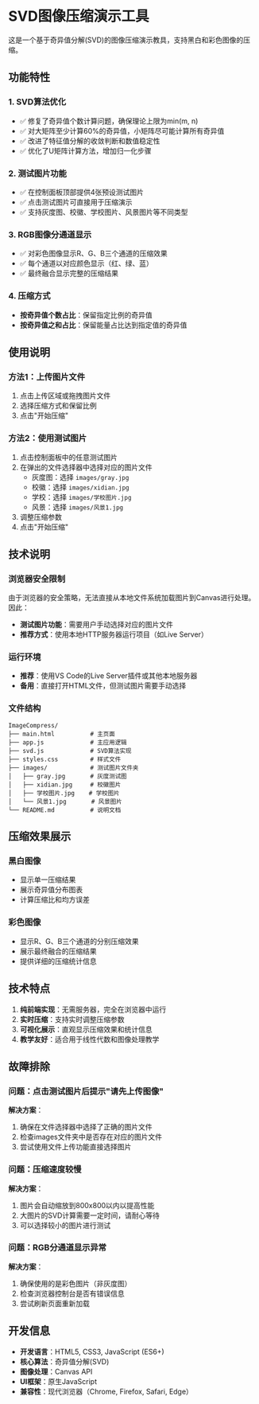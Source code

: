 # SVD图像压缩演示工具

这是一个基于奇异值分解(SVD)的图像压缩演示教具，支持黑白和彩色图像的压缩。

## 功能特性

### 1. SVD算法优化
- ✅ 修复了奇异值个数计算问题，确保理论上限为min(m, n)
- ✅ 对大矩阵至少计算60%的奇异值，小矩阵尽可能计算所有奇异值
- ✅ 改进了特征值分解的收敛判断和数值稳定性
- ✅ 优化了U矩阵计算方法，增加归一化步骤

### 2. 测试图片功能
- ✅ 在控制面板顶部提供4张预设测试图片
- ✅ 点击测试图片可直接用于压缩演示
- ✅ 支持灰度图、校徽、学校图片、风景图片等不同类型

### 3. RGB图像分通道显示
- ✅ 对彩色图像显示R、G、B三个通道的压缩效果
- ✅ 每个通道以对应颜色显示（红、绿、蓝）
- ✅ 最终融合显示完整的压缩结果

### 4. 压缩方式
- **按奇异值个数占比**：保留指定比例的奇异值
- **按奇异值之和占比**：保留能量占比达到指定值的奇异值

## 使用说明

### 方法1：上传图片文件
1. 点击上传区域或拖拽图片文件
2. 选择压缩方式和保留比例
3. 点击"开始压缩"

### 方法2：使用测试图片
1. 点击控制面板中的任意测试图片
2. 在弹出的文件选择器中选择对应的图片文件
   - 灰度图：选择 `images/gray.jpg`
   - 校徽：选择 `images/xidian.jpg`
   - 学校：选择 `images/学校图片.jpg`
   - 风景：选择 `images/风景1.jpg`
3. 调整压缩参数
4. 点击"开始压缩"

## 技术说明

### 浏览器安全限制
由于浏览器的安全策略，无法直接从本地文件系统加载图片到Canvas进行处理。因此：

- **测试图片功能**：需要用户手动选择对应的图片文件
- **推荐方式**：使用本地HTTP服务器运行项目（如Live Server）

### 运行环境
- **推荐**：使用VS Code的Live Server插件或其他本地服务器
- **备用**：直接打开HTML文件，但测试图片需要手动选择

### 文件结构
```
ImageCompress/
├── main.html          # 主页面
├── app.js             # 主应用逻辑
├── svd.js             # SVD算法实现
├── styles.css         # 样式文件
├── images/            # 测试图片文件夹
│   ├── gray.jpg       # 灰度测试图
│   ├── xidian.jpg     # 校徽图片
│   ├── 学校图片.jpg    # 学校图片
│   └── 风景1.jpg       # 风景图片
└── README.md          # 说明文档
```

## 压缩效果展示

### 黑白图像
- 显示单一压缩结果
- 展示奇异值分布图表
- 计算压缩比和均方误差

### 彩色图像
- 显示R、G、B三个通道的分别压缩效果
- 展示最终融合的压缩结果
- 提供详细的压缩统计信息

## 技术特点

1. **纯前端实现**：无需服务器，完全在浏览器中运行
2. **实时压缩**：支持实时调整压缩参数
3. **可视化展示**：直观显示压缩效果和统计信息
4. **教学友好**：适合用于线性代数和图像处理教学

## 故障排除

### 问题：点击测试图片后提示"请先上传图像"
**解决方案**：
1. 确保在文件选择器中选择了正确的图片文件
2. 检查images文件夹中是否存在对应的图片文件
3. 尝试使用文件上传功能直接选择图片

### 问题：压缩速度较慢
**解决方案**：
1. 图片会自动缩放到800x800以内以提高性能
2. 大图片的SVD计算需要一定时间，请耐心等待
3. 可以选择较小的图片进行测试

### 问题：RGB分通道显示异常
**解决方案**：
1. 确保使用的是彩色图片（非灰度图）
2. 检查浏览器控制台是否有错误信息
3. 尝试刷新页面重新加载

## 开发信息

- **开发语言**：HTML5, CSS3, JavaScript (ES6+)
- **核心算法**：奇异值分解(SVD)
- **图像处理**：Canvas API
- **UI框架**：原生JavaScript
- **兼容性**：现代浏览器（Chrome, Firefox, Safari, Edge）
